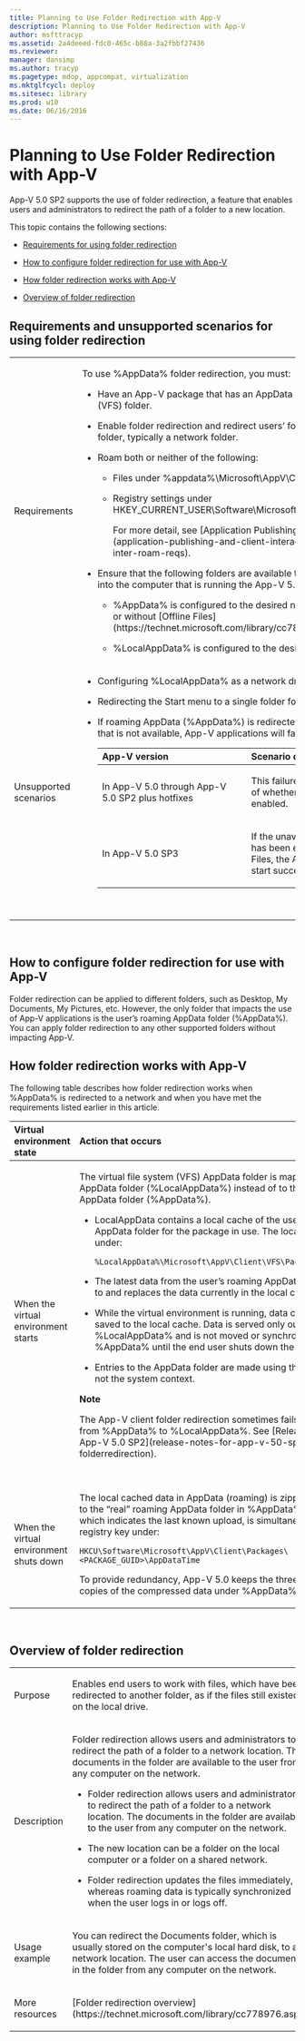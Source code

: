 ```yaml
---
title: Planning to Use Folder Redirection with App-V
description: Planning to Use Folder Redirection with App-V
author: msfttracyp
ms.assetid: 2a4deeed-fdc0-465c-b88a-3a2fbbf27436
ms.reviewer: 
manager: dansimp
ms.author: tracyp
ms.pagetype: mdop, appcompat, virtualization
ms.mktglfcycl: deploy
ms.sitesec: library
ms.prod: w10
ms.date: 06/16/2016
---
```



# Planning to Use Folder Redirection with App-V


App-V 5.0 SP2 supports the use of folder redirection, a feature that enables users and administrators to redirect the path of a folder to a new location.

This topic contains the following sections:

-   [Requirements for using folder redirection](#bkmk-folder-redir-reqs)

-   [How to configure folder redirection for use with App-V](#bkmk-folder-redir-cfg)

-   [How folder redirection works with App-V](#bkmk-folder-redir-works)

-   [Overview of folder redirection](#bkmk-folder-redir-overview)

## <a href="" id="bkmk-folder-redir-reqs"></a>Requirements and unsupported scenarios for using folder redirection


<table>
<colgroup>
<col width="50%" />
<col width="50%" />
</colgroup>
<tbody>
<tr class="odd">
<td align="left"><p>Requirements</p></td>
<td align="left"><p>To use %AppData% folder redirection, you must:</p>
<ul>
<li><p>Have an App-V package that has an AppData virtual file system (VFS) folder.</p></li>
<li><p>Enable folder redirection and redirect users’ folders to a shared folder, typically a network folder.</p></li>
<li><p>Roam both or neither of the following:</p>
<ul>
<li><p>Files under %appdata%\Microsoft\AppV\Client\Catalog</p></li>
<li><p>Registry settings under HKEY_CURRENT_USER\Software\Microsoft\AppV\Client\Packages</p>
<p>For more detail, see [Application Publishing and Client Interaction](application-publishing-and-client-interaction.md#bkmk-clt-inter-roam-reqs).</p></li>
</ul></li>
<li><p>Ensure that the following folders are available to each user who logs into the computer that is running the App-V 5.0 SP2 or later client:</p>
<ul>
<li><p>%AppData% is configured to the desired network location (with or without [Offline Files](https://technet.microsoft.com/library/cc780552.aspx) support).</p></li>
<li><p>%LocalAppData% is configured to the desired local folder.</p></li>
</ul></li>
</ul></td>
</tr>
<tr class="even">
<td align="left"><p>Unsupported scenarios</p></td>
<td align="left"><ul>
<li><p>Configuring %LocalAppData% as a network drive.</p></li>
<li><p>Redirecting the Start menu to a single folder for multiple users.</p></li>
<li><p>If roaming AppData (%AppData%) is redirected to a network share that is not available, App-V applications will fail to launch as follows:</p>
<table>
<colgroup>
<col width="50%" />
<col width="50%" />
</colgroup>
<thead>
<tr class="header">
<th align="left">App-V version</th>
<th align="left">Scenario description</th>
</tr>
</thead>
<tbody>
<tr class="odd">
<td align="left"><p>In App-V 5.0 through App-V 5.0 SP2 plus hotfixes</p></td>
<td align="left"><p>This failure will occur regardless of whether Offline Files is enabled.</p></td>
</tr>
<tr class="even">
<td align="left"><p>In App-V 5.0 SP3</p></td>
<td align="left"><p>If the unavailable network share has been enabled for Offline Files, the App-V application will start successfully.</p></td>
</tr>
</tbody>
</table>
<p> </p></li>
</ul></td>
</tr>
</tbody>
</table>

 

## <a href="" id="bkmk-folder-redir-cfg"></a>How to configure folder redirection for use with App-V


Folder redirection can be applied to different folders, such as Desktop, My Documents, My Pictures, etc. However, the only folder that impacts the use of App-V applications is the user’s roaming AppData folder (%AppData%). You can apply folder redirection to any other supported folders without impacting App-V.

## <a href="" id="bkmk-folder-redir-works"></a>How folder redirection works with App-V


The following table describes how folder redirection works when %AppData% is redirected to a network and when you have met the requirements listed earlier in this article.

<table>
<colgroup>
<col width="50%" />
<col width="50%" />
</colgroup>
<thead>
<tr class="header">
<th align="left">Virtual environment state</th>
<th align="left">Action that occurs</th>
</tr>
</thead>
<tbody>
<tr class="odd">
<td align="left"><p>When the virtual environment starts</p></td>
<td align="left"><p>The virtual file system (VFS) AppData folder is mapped to the local AppData folder (%LocalAppData%) instead of to the user’s roaming AppData folder (%AppData%).</p>
<ul>
<li><p>LocalAppData contains a local cache of the user’s roaming AppData folder for the package in use. The local cache is located under:</p>
<p><code>%LocalAppData%\Microsoft\AppV\Client\VFS\PackageGUID\AppData</code></p></li>
<li><p>The latest data from the user’s roaming AppData folder is copied to and replaces the data currently in the local cache.</p></li>
<li><p>While the virtual environment is running, data continues to be saved to the local cache. Data is served only out of %LocalAppData% and is not moved or synchronized with %AppData% until the end user shuts down the computer.</p></li>
<li><p>Entries to the AppData folder are made using the user context, not the system context.</p></li>
</ul>
<div class="alert">
<strong>Note</strong>  
<p>The App-V client folder redirection sometimes fails to move files from %AppData% to %LocalAppData%. See [Release Notes for App-V 5.0 SP2](release-notes-for-app-v-50-sp2.md#bkmk-folderredirection).</p>
</div>
<div>
 
</div></td>
</tr>
<tr class="even">
<td align="left"><p>When the virtual environment shuts down</p></td>
<td align="left"><p>The local cached data in AppData (roaming) is zipped up and copied to the “real” roaming AppData folder in %AppData%. A time stamp, which indicates the last known upload, is simultaneously saved as a registry key under:</p>
<p><code>HKCU\Software\Microsoft\AppV\Client\Packages\&lt;PACKAGE_GUID&gt;\AppDataTime</code></p>
<p>To provide redundancy, App-V 5.0 keeps the three most recent copies of the compressed data under %AppData%.</p></td>
</tr>
</tbody>
</table>

 

## <a href="" id="bkmk-folder-redir-overview"></a>Overview of folder redirection


<table>
<colgroup>
<col width="50%" />
<col width="50%" />
</colgroup>
<tbody>
<tr class="odd">
<td align="left"><p>Purpose</p></td>
<td align="left"><p>Enables end users to work with files, which have been redirected to another folder, as if the files still existed on the local drive.</p></td>
</tr>
<tr class="even">
<td align="left"><p>Description</p></td>
<td align="left"><p>Folder redirection allows users and administrators to redirect the path of a folder to a network location. The documents in the folder are available to the user from any computer on the network.</p>
<ul>
<li><p>Folder redirection allows users and administrators to redirect the path of a folder to a network location. The documents in the folder are available to the user from any computer on the network.</p></li>
<li><p>The new location can be a folder on the local computer or a folder on a shared network.</p></li>
<li><p>Folder redirection updates the files immediately, whereas roaming data is typically synchronized when the user logs in or logs off.</p></li>
</ul></td>
</tr>
<tr class="odd">
<td align="left"><p>Usage example</p></td>
<td align="left"><p>You can redirect the Documents folder, which is usually stored on the computer's local hard disk, to a network location. The user can access the documents in the folder from any computer on the network.</p></td>
</tr>
<tr class="even">
<td align="left"><p>More resources</p></td>
<td align="left"><p>[Folder redirection overview](https://technet.microsoft.com/library/cc778976.aspx)</p></td>
</tr>
</tbody>
</table>

 






 

 





